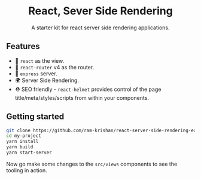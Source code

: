 <p align='center'>
  <h1 align='center'>React, Sever Side Rendering</h1>
  <p align='center'>A starter kit for react server side rendering applications.</p>
</p>

## Features

  - 👀 `react` as the view.
  - 🔀 `react-router` v4 as the router.
  - 🚄 `express` server.
  - 🌍 Server Side Rendering.
  - ⛑ SEO friendly - `react-helmet` provides control of the page title/meta/styles/scripts from within your components.

## Getting started

```bash
git clone https://github.com/ram-krishan/react-server-side-rendering-example.git my-project
cd my-project
yarn install
yarn build
yarn start-server
```

Now go make some changes to the `src/views` components to see the tooling in action.
